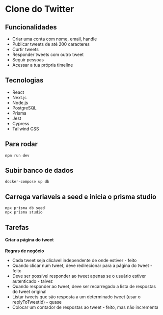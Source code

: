 # Clone do Twitter

## Funcionalidades

- Criar uma conta com nome, email, handle
- Publicar tweets de até 200 caracteres
- Curtir tweets
- Responder tweets com outro tweet
- Seguir pessoas
- Acessar a tua própria timeline

## Tecnologias

- React
- Next.js
- Node.js
- PostgreSQL
- Prisma
- Jest
- Cypress
- Tailwind CSS

## Para rodar

`npm run dev`

## Subir banco de dados

```
docker-compose up db
```

## Carrega variaveis a seed e inicia o prisma studio

```
npx prisma db seed
npx prisma studio
```

## Tarefas

#### Criar a página do tweet

**Regras de negócio**

- Cada tweet seja clicável independente de onde estiver - feito
- Quando clicar num tweet, deve redirecionar para a página do tweet - feito
- Deve ser possível responder ao tweet apenas se o usuário estiver autenticado - talvez
- Quando responder ao tweet, deve ser recarregado a lista de respostas do tweet original
- Listar tweets que são resposta a um determinado tweet (usar o replyToTweetId) - quase
- Colocar um contador de respostas ao tweet - feito, mas não incrementa
